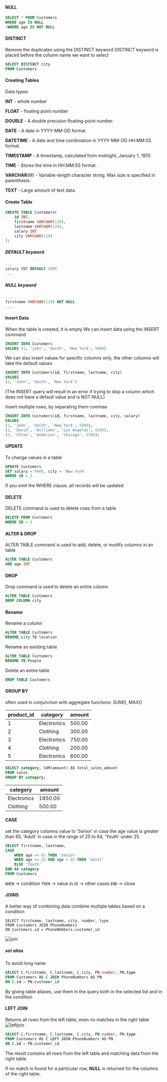 #### NULL
```sql
SELECT * FROM Customers
WHERE age IS NULL
/WHERE age IS NOT NULL
```

#### DISTINCT
Remove the duplicates using the DISTINCT keyword
DISTINCT keyword is placed before the column name we want to select
```sql
SELECT DISTINCT city
FROM Customers
```

#### Creating Tables
Data types:

**INT** - whole number

**FLOAT** - floating point number

**DOUBLE** - A double precision floating-point number.

**DATE** - A date in YYYY-MM-DD format.

**DATETIME** - A date and time combination in YYYY-MM-DD HH:MM:SS format.

**TIMESTAMP** - A timestamp, calculated from midnight, January 1, 1970

**TIME** - Stores the time in HH:MM:SS format.

**VARCHAR**(M) - Variable-length character string. Max size is specified in parenthesis.

**TEXT** - Large amount of text data.

#### Create Table
```sql
CREATE TABLE Customers(
	id INT,
	firstname VARCHAR(128),
	lastname VARCHAR(128),
	salary INT
	city VARCHAR(128)
);
```

##### DEFAULT keyword
```sql
...
salary INT DEFAULT 1000
...
```

##### NULL keyword
```sql
...
firstname VARCHAR(128) NOT NULL
...
```

#### Insert Data
When the table is created, it is empty
We can insert data using the INSERT command
```sql
INSERT INTO Customers 
VALUES (1, 'john', 'Smith', 'New York', 5000)
```


We can also insert values for specific columns only, the other columns will take the default values
```sql
INSERT INTO Customers(id, firstname, lastname, city)
VALUES
(1, 'John', 'Smith', 'New York')
```
(The INSERT query will result in an error if trying to skip a column which does not have a default value and is NOT NULL)


Insert multiple rows, by separating them commas
```sql
INSERT INTO Customers(id, firstname, lastname, city, salary)
VALUES
(1, 'John', 'Smith', 'New York', 5000),
(2, 'David', 'Williams', 'Los Angeles', 4200),
(3, 'Chloe', 'Anderson', 'Chicago', 6500);
```

#### UPDATE
To change values in a table 
```sql
UPDATE Customers
SET salary = 9900, city = 'New York'
WHERE id = 2
```
If you omit the WHERE clause, all records will be updated

#### DELETE
DELETE command is used to delete rows from a table
```sql
DELETE FROM Customers
WHERE ID = 4
```

#### ALTER & DROP
ALTER TABLE command is used to add, delete, or modify columns in an table
```sql
ALTER TABLE Customers
ADD age INT
```

#### DROP
Drop command is used to delete an entire column
```sql
ALTER TABLE Customers
DROP COLUMN city
```
#### Rename
Rename a column
```sql
ALTER TABLE Customers
RENAME city TO location
```

Rename an existing table
```sql
ALTER TABLE Customers
RENAME TO People
```

Delete  an entire table
```sql
DROP TABLE Customers
```

#### GROUP BY
often used in conjunction with aggregate functions: SUM(), MAX()

|product_id| category    | amount |
|----------| ------------| -------|
|1         | Electronics | 500.00 |
|2         | Clothing    | 300.00 |
|3         | Electronics |  750.00|
|4         | Clothing    |  200.00|
|5         | Electronics |  600.00|

```sql
SELECT category, SUM(amount) AS total_sales_amount
FROM sales
GROUP BY category;
```

| category    | amount  |
|-------------| --------| 
| Electronics | 1850.00 |
|Clothing     |500.00   |

#### CASE
set the category columns value to 'Senior' in case the age value is greater than 65,
'Adult' in case in the range of 25 to 64,
'Youth' under 25
```SQL
SELECT firstname, lastname,
CASE
	WHEN age >= 65 THEN 'Senior'
	WHEN age >= 25 AND age < 65 THEN 'Adult'
	ELSE 'Youth'
END AS category
FROM Customers
```

`WHEN` -> condition
`THEN` -> value
`ELSE` -> other cases
`END` -> close

#### JOINS
A better way of combining data
combine multiple tables based on a condition
```
SELECT firstname, lastname, city, number, type
FROM Customers JOIN PhoneNumbers
ON Customers.id = PhoneNUmbers.customer_id
```
![join](https://lecontent.sololearn.com/material-images/61d86048b6824548b60125a41dffbc2c-2833.png)
##### set alias
To avoid long name
```SQL
SELECT C.firstname, C.lastname, C.city, PN.number, PN.type
FROM Customers AS C JOIN PhoneNumbers AS PN
ON C.id = PN.customer_id
```

By giving table aliases, use them in the query both in the selected list and in the condition

#### LEFT JOIN
Returns all rows from the left table, even no matches in the right table
![leftjoin](https://lecontent.sololearn.com/material-images/ba8229c9dfda4f5da5961ceba583ae4b-2834.png)
```sql
SELECT C.firstname, C.lastname, C.city, PN.number, PN.type
FROM Customers AS C LEFT JOIN PhoneNumbers AS PN
ON C.id = PN.customer_id
```
The result contains all rows from the left table and matching data from the right table

If no match is found for a particular row, **NULL** is returned for the columns of the right table.

